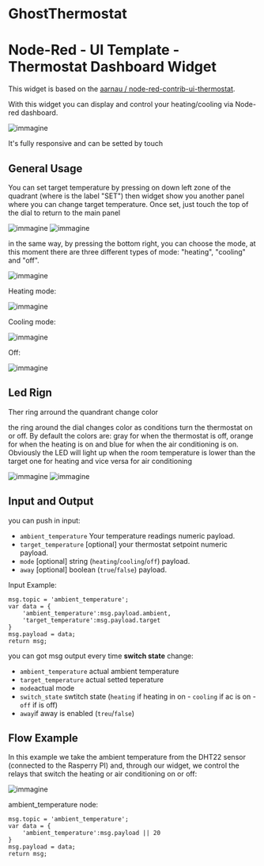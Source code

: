 # GhostThermostat
<H1>Node-Red - UI Template - Thermostat Dashboard Widget</H1>

This widget is based on the [aarnau / node-red-contrib-ui-thermostat](https://github.com/aarnau/node-red-contrib-ui-thermostat).

With this widget you can display and control your heating/cooling via Node-red dashboard.

![immagine](https://user-images.githubusercontent.com/3819353/159188615-94848d78-95f7-4ed6-a189-aca4ebb1b8c2.png)

It's fully responsive and can be setted by touch

<h2>General Usage</h2>

You can set target temperature by pressing on down left zone of the quadrant (where is the label "SET") then widget show you another panel where you can change target temperature. Once set, just touch the top of the dial to return to the main panel

![immagine](https://user-images.githubusercontent.com/3819353/159188861-902aa4fd-79ab-4d12-bea8-c0a996b83446.png) ![immagine](https://user-images.githubusercontent.com/3819353/159188930-015d2274-e97c-4371-be93-266467c89def.png)

in the same way, by pressing the bottom right, you can choose the mode, at this moment there are three different types of mode: "heating", "cooling" and "off".

![immagine](https://user-images.githubusercontent.com/3819353/159189023-d9cd643f-5c84-4b75-b6f7-349bf6db78f6.png) 

Heating mode:

![immagine](https://user-images.githubusercontent.com/3819353/159189052-6bb03633-072d-4c07-add5-a1dd158f4818.png) 

Cooling mode:

![immagine](https://user-images.githubusercontent.com/3819353/159189098-d5613104-2b96-47e2-860a-c260df99a210.png)

Off:

![immagine](https://user-images.githubusercontent.com/3819353/159189197-7e118f10-5688-4b7e-b6e9-0eececb4a15d.png)

<h2>Led Rign</h2>
Ther ring arround the quandrant change color 

the ring around the dial changes color as conditions turn the thermostat on or off. By default the colors are: gray for when the thermostat is off, orange for when the heating is on and blue for when the air conditioning is on. Obviously the LED will light up when the room temperature is lower than the target one for heating and vice versa for air conditioning

![immagine](https://user-images.githubusercontent.com/3819353/159189440-60351275-b16d-4192-97c7-c137b5de76cc.png) ![immagine](https://user-images.githubusercontent.com/3819353/159189460-b073ec1b-e1a2-4fab-a16b-4b10d3acd2e7.png)

<h2>Input and Output</h2>

you can push in input:

- <code>ambient_temperature</code> Your temperature readings numeric payload.
- <code>target_temperature</code> [optional] your thermostat setpoint numeric payload.
- <code>mode</code> [optional] string (<code>heating</code>/<code>cooling</code>/<code>off</code>) payload.
- <code>away</code> [optional] boolean (<code>true</code>/<code>false</code>) payload.

Input Example:

```
msg.topic = 'ambient_temperature';
var data = {
    'ambient_temperature':msg.payload.ambient,
    'target_temperature':msg.payload.target
}
msg.payload = data;
return msg;
```


you can got msg output every time **switch state** change:
- <code>ambient_temperature</code> actual ambient temperature
- <code>target_temperature</code> actual setted teperature
- <code>mode</code>actual mode
- <code>switch_state</code> swtitch state (<code>heating</code> if heating in on - <code>cooling</code> if ac is on - <code>off</code> if is off)
- <code>away</code>if away is enabled (<code>treu</code>/<code>false</code>)


<h2>Flow Example</h2>

In this example we take the ambient temperature from the DHT22 sensor (connected to the Rasperry PI) and, through our widget, we control the relays that switch the heating or air conditioning on or off:

![immagine](https://user-images.githubusercontent.com/3819353/159190806-f93833c7-53bf-49d3-a419-62448a7d1173.png)

ambient_temperature node:

```
msg.topic = 'ambient_temperature';  
var data = {
    'ambient_temperature':msg.payload || 20
}
msg.payload = data; 
return msg;
```
